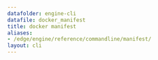 ```yaml
---
datafolder: engine-cli
datafile: docker_manifest
title: docker manifest
aliases:
- /edge/engine/reference/commandline/manifest/
layout: cli
---
```


<!--
This page is automatically generated from Docker's source code. If you want to
suggest a change to the text that appears here, open a ticket or pull request
in the source repository on GitHub:

https://github.com/docker/cli
-->